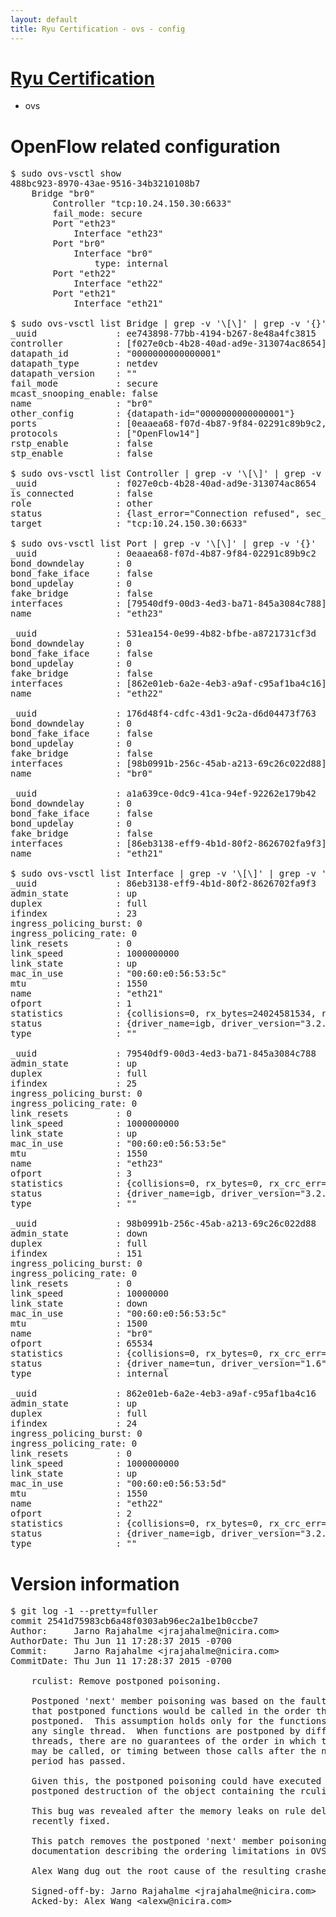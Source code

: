 ```yaml
---
layout: default
title: Ryu Certification - ovs - config
---
```

# [Ryu Certification](http://osrg.github.io/ryu/certification.html)
* ovs 

# OpenFlow related configuration
<pre>
$ sudo ovs-vsctl show
488bc923-8970-43ae-9516-34b3210108b7
    Bridge "br0"
        Controller "tcp:10.24.150.30:6633"
        fail_mode: secure
        Port "eth23"
            Interface "eth23"
        Port "br0"
            Interface "br0"
                type: internal
        Port "eth22"
            Interface "eth22"
        Port "eth21"
            Interface "eth21"

$ sudo ovs-vsctl list Bridge | grep -v '\[\]' | grep -v '{}'
_uuid               : ee743898-77bb-4194-b267-8e48a4fc3815
controller          : [f027e0cb-4b28-40ad-ad9e-313074ac8654]
datapath_id         : "0000000000000001"
datapath_type       : netdev
datapath_version    : "<built-in>"
fail_mode           : secure
mcast_snooping_enable: false
name                : "br0"
other_config        : {datapath-id="0000000000000001"}
ports               : [0eaaea68-f07d-4b87-9f84-02291c89b9c2, 176d48f4-cdfc-43d1-9c2a-d6d04473f763, 531ea154-0e99-4b82-bfbe-a8721731cf3d, a1a639ce-0dc9-41ca-94ef-92262e179b42]
protocols           : ["OpenFlow14"]
rstp_enable         : false
stp_enable          : false

$ sudo ovs-vsctl list Controller | grep -v '\[\]' | grep -v '{}'
_uuid               : f027e0cb-4b28-40ad-ad9e-313074ac8654
is_connected        : false
role                : other
status              : {last_error="Connection refused", sec_since_disconnect="2", state=BACKOFF}
target              : "tcp:10.24.150.30:6633"

$ sudo ovs-vsctl list Port | grep -v '\[\]' | grep -v '{}'
_uuid               : 0eaaea68-f07d-4b87-9f84-02291c89b9c2
bond_downdelay      : 0
bond_fake_iface     : false
bond_updelay        : 0
fake_bridge         : false
interfaces          : [79540df9-00d3-4ed3-ba71-845a3084c788]
name                : "eth23"

_uuid               : 531ea154-0e99-4b82-bfbe-a8721731cf3d
bond_downdelay      : 0
bond_fake_iface     : false
bond_updelay        : 0
fake_bridge         : false
interfaces          : [862e01eb-6a2e-4eb3-a9af-c95af1ba4c16]
name                : "eth22"

_uuid               : 176d48f4-cdfc-43d1-9c2a-d6d04473f763
bond_downdelay      : 0
bond_fake_iface     : false
bond_updelay        : 0
fake_bridge         : false
interfaces          : [98b0991b-256c-45ab-a213-69c26c022d88]
name                : "br0"

_uuid               : a1a639ce-0dc9-41ca-94ef-92262e179b42
bond_downdelay      : 0
bond_fake_iface     : false
bond_updelay        : 0
fake_bridge         : false
interfaces          : [86eb3138-eff9-4b1d-80f2-8626702fa9f3]
name                : "eth21"

$ sudo ovs-vsctl list Interface | grep -v '\[\]' | grep -v '{}'
_uuid               : 86eb3138-eff9-4b1d-80f2-8626702fa9f3
admin_state         : up
duplex              : full
ifindex             : 23
ingress_policing_burst: 0
ingress_policing_rate: 0
link_resets         : 0
link_speed          : 1000000000
link_state          : up
mac_in_use          : "00:60:e0:56:53:5c"
mtu                 : 1550
name                : "eth21"
ofport              : 1
statistics          : {collisions=0, rx_bytes=24024581534, rx_crc_err=0, rx_dropped=0, rx_errors=0, rx_frame_err=0, rx_over_err=0, rx_packets=16026376, tx_bytes=0, tx_dropped=0, tx_errors=0, tx_packets=0}
status              : {driver_name=igb, driver_version="3.2.10-k", firmware_version="2.10-9"}
type                : ""

_uuid               : 79540df9-00d3-4ed3-ba71-845a3084c788
admin_state         : up
duplex              : full
ifindex             : 25
ingress_policing_burst: 0
ingress_policing_rate: 0
link_resets         : 0
link_speed          : 1000000000
link_state          : up
mac_in_use          : "00:60:e0:56:53:5e"
mtu                 : 1550
name                : "eth23"
ofport              : 3
statistics          : {collisions=0, rx_bytes=0, rx_crc_err=0, rx_dropped=0, rx_errors=0, rx_frame_err=0, rx_over_err=0, rx_packets=0, tx_bytes=1176922500, tx_dropped=0, tx_errors=0, tx_packets=784615}
status              : {driver_name=igb, driver_version="3.2.10-k", firmware_version="2.10-9"}
type                : ""

_uuid               : 98b0991b-256c-45ab-a213-69c26c022d88
admin_state         : down
duplex              : full
ifindex             : 151
ingress_policing_burst: 0
ingress_policing_rate: 0
link_resets         : 0
link_speed          : 10000000
link_state          : down
mac_in_use          : "00:60:e0:56:53:5c"
mtu                 : 1500
name                : "br0"
ofport              : 65534
statistics          : {collisions=0, rx_bytes=0, rx_crc_err=0, rx_dropped=0, rx_errors=0, rx_frame_err=0, rx_over_err=0, rx_packets=0, tx_bytes=0, tx_dropped=0, tx_errors=0, tx_packets=0}
status              : {driver_name=tun, driver_version="1.6", firmware_version="N/A"}
type                : internal

_uuid               : 862e01eb-6a2e-4eb3-a9af-c95af1ba4c16
admin_state         : up
duplex              : full
ifindex             : 24
ingress_policing_burst: 0
ingress_policing_rate: 0
link_resets         : 0
link_speed          : 1000000000
link_state          : up
mac_in_use          : "00:60:e0:56:53:5d"
mtu                 : 1550
name                : "eth22"
ofport              : 2
statistics          : {collisions=0, rx_bytes=0, rx_crc_err=0, rx_dropped=0, rx_errors=0, rx_frame_err=0, rx_over_err=0, rx_packets=0, tx_bytes=18089315792, tx_dropped=0, tx_errors=0, tx_packets=12064077}
status              : {driver_name=igb, driver_version="3.2.10-k", firmware_version="2.10-9"}
type                : ""
</pre>

# Version information
<pre>
$ git log -1 --pretty=fuller
commit 2541d75983cb6a48f0303ab96ec2a1be1b0ccbe7
Author:     Jarno Rajahalme &lt;jrajahalme@nicira.com&gt;
AuthorDate: Thu Jun 11 17:28:37 2015 -0700
Commit:     Jarno Rajahalme &lt;jrajahalme@nicira.com&gt;
CommitDate: Thu Jun 11 17:28:37 2015 -0700

    rculist: Remove postponed poisoning.
    
    Postponed 'next' member poisoning was based on the faulty assumption
    that postponed functions would be called in the order they were
    postponed.  This assumption holds only for the functions postponed by
    any single thread.  When functions are postponed by different
    threads, there are no guarantees of the order in which the functions
    may be called, or timing between those calls after the next grace
    period has passed.
    
    Given this, the postponed poisoning could have executed after
    postponed destruction of the object containing the rculist element.
    
    This bug was revealed after the memory leaks on rule deletion were
    recently fixed.
    
    This patch removes the postponed 'next' member poisoning and adds
    documentation describing the ordering limitations in OVS RCU.
    
    Alex Wang dug out the root cause of the resulting crashes, thanks!
    
    Signed-off-by: Jarno Rajahalme &lt;jrajahalme@nicira.com&gt;
    Acked-by: Alex Wang &lt;alexw@nicira.com&gt;
</pre>
